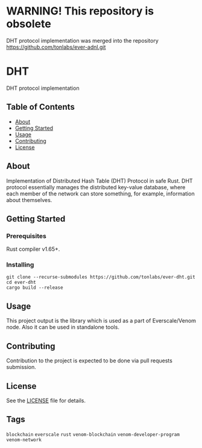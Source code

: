 # WARNING! This repository is obsolete

DHT protocol implementation was merged into the repository https://github.com/tonlabs/ever-adnl.git

# DHT

DHT protocol implementation

## Table of Contents

- [About](#about)
- [Getting Started](#getting-started)
- [Usage](#usage)
- [Contributing](#contributing)
- [License](#license)

## About

Implementation of Distributed Hash Table (DHT) Protocol in safe Rust. DHT protocol essentially manages the distributed key-value database, where each member of the network can store something, for example, information about themselves.

## Getting Started

### Prerequisites

Rust compiler v1.65+.

### Installing

```
git clone --recurse-submodules https://github.com/tonlabs/ever-dht.git
cd ever-dht
cargo build --release
```

## Usage

This project output is the library which is used as a part of Everscale/Venom node. Also it can be used in standalone tools.

## Contributing

Contribution to the project is expected to be done via pull requests submission.

## License

See the [LICENSE](LICENSE) file for details.

## Tags

`blockchain` `everscale` `rust` `venom-blockchain` `venom-developer-program` `venom-network` 
